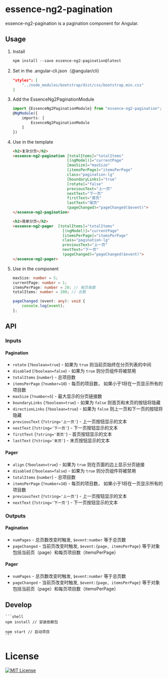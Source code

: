 # essence-ng2-pagination

essence-ng2-pagination is a pagination component for Angular.

## Usage

1. Install

	```shell
	npm install --save essence-ng2-pagination@latest
	```
	
2. Set in the .angular-cli.json（@angular/cli）

	```json
    "styles": [
        "../node_modules/bootstrap/dist/css/bootstrap.min.css"
    ]
	```

3. Add the EssenceNg2PaginationModule

	```typescript
	import {EssenceNg2PaginationModule} from "essence-ng2-pagination";
	@NgModule({
	    imports: [
	        EssenceNg2PaginationModule
	    ]
	})
	```

4. Use in the template

	```html
	<h2>复杂分页</h2>
    <essence-ng2-pagination [totalItems]="totalItems"
                            [(ngModel)]="currentPage"
                            [maxSize]="maxSize"
                            [itemsPerPage]="itemsPerPage"
                            class="pagination-lg"
                            [boundaryLinks]="true"
                            [rotate]="false"
                            previousText="上一页"
                            nextText="下一页"
                            firstText="首页"
                            lastText="尾页"
                            (pageChanged)="pageChanged($event)">
    </essence-ng2-pagination>
    
    <h2>简单分页</h2>
    <essence-ng2-pager 	[totalItems]="totalItems"
                          [(ngModel)]="currentPage"
                          [itemsPerPage]="itemsPerPage"
                          class="pagination-lg"
                          previousText="上一页"
                          nextText="下一页"
                          (pageChanged)="pageChanged($event)">
    </essence-ng2-pager>
	```

5. Use in the component

	```typescript
	maxSize: number = 5;
	currentPage: number = 1;
	itemsPerPage: number = 20; // 每页条数
	totalItems: number = 200; // 总数

	pageChanged (event: any): void {
		console.log(event);
	};
	```

## API

### Inputs

#### Pagination

  - `rotate` (`?boolean=true`) - 如果为 `true` 则当前页始终在分页列表的中间
  - `disabled` (`?boolean=false`) - 如果为 `true` 则分页组件将被禁用
  - `totalItems` (`number`) - 总项目数
  - `itemsPerPage` (`?number=10`) - 每页的项目数， 如果小于1将在一页显示所有的项目数
  - `maxSize` (`?number=5`) - 最大显示的分页链接数
  - `boundaryLinks` (`?boolean=true`) - 如果为 `false` 则首页和末页的按钮将隐藏
  - `directionLinks` (`?boolean=true`) - 如果为 `false` 则上一页和下一页的按钮将隐藏
  - `previousText` (`?string='上一页'`) - 上一页按钮显示的文本
  - `nextText` (`?string='下一页'`) - 下一页按钮显示的文本
  - `firstText` (`?string='首页'`) - 首页按钮显示的文本
  - `lastText` (`?string='末页'`) - 末页按钮显示的文本

#### Pager

  - `align` (`?boolean=true`) - 如果为 `true` 则在页面的边上显示分页链接
  - `disabled` (`?boolean=false`) - 如果为 `true` 则分页组件将被禁用
  - `totalItems` (`number`) - 总项目数
  - `itemsPerPage` (`?number=10`) - 每页的项目数， 如果小于1将在一页显示所有的项目数
  - `previousText` (`?string='上一页'`) - 上一页按钮显示的文本
  - `nextText` (`?string='下一页'`) - 下一页按钮显示的文本

### Outputs

#### Pagination

  - `numPages` - 总页数改变时触发, `$event:number` 等于总页数
  - `pageChanged` - 当前页改变时触发, `$event:{page, itemsPerPage}` 等于对象包括当前页（page）和每页项目数（itemsPerPage）
  
#### Pager

  - `numPages` - 总页数改变时触发, `$event:number` 等于总页数
  - `pageChanged` - 当前页改变时触发, `$event:{page, itemsPerPage}` 等于对象包括当前页（page）和每页项目数（itemsPerPage）

## Develop

	```shell
	npm install // 安装依赖包
	
	npm start // 启动项目
	```

# License

[![MIT License](https://img.shields.io/badge/license-MIT-blue.svg?style=flat)](/LICENSE)
